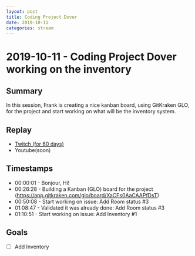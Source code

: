 ```yaml
---
layout: post
title: Coding Project Dover
date: 2019-10-11
categories: stream
---
```



# 2019-10-11 - Coding Project Dover working on the inventory

## Summary

In this session, Frank is creating a nice kanban board, using GitKraken GLO, for the project and start working on what will be the inventory system.

## Replay


- [Twitch (for 60 days)](https://www.twitch.tv/videos/493084542)
- Youtube(soon)


## Timestamps


- 00:00:01 - Bonjour, Hi!
- 00:26:28 - Building a Kanban (GLO) board for the project (https://app.gitkraken.com/glo/board/XaCFs0AaCAAPfDsT)
- 00:50:08 - Start working on issue: Add Room status #3
- 01:08:47 - Validated it was already done: Add Room status #3
- 01:10:51 - Start working on issue: Add Inventory #1


Goals
-----

- [ ] Add Inventory



